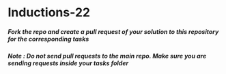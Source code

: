 # Inductions-22
##### Fork the repo and create a pull request of your solution to this repository for the corresponding tasks 
##### Note : Do not send pull requests to the main repo. Make sure you are sending requests inside your tasks folder
